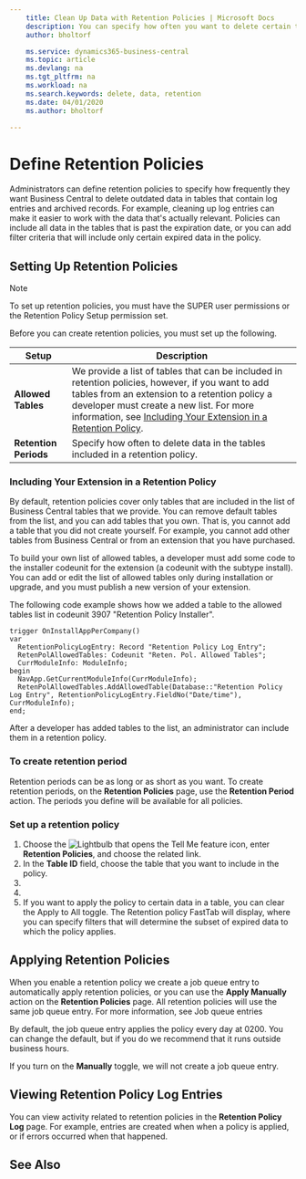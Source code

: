 ```yaml
---
    title: Clean Up Data with Retention Policies | Microsoft Docs
    description: You can specify how often you want to delete certain types of data.
    author: bholtorf

    ms.service: dynamics365-business-central
    ms.topic: article
    ms.devlang: na
    ms.tgt_pltfrm: na
    ms.workload: na
    ms.search.keywords: delete, data, retention
    ms.date: 04/01/2020
    ms.author: bholtorf

---
```

# Define Retention Policies
Administrators can define retention policies to specify how frequently they want Business Central to delete outdated data in tables that contain log entries and archived records. For example, cleaning up log entries can make it easier to work with the data that's actually relevant. Policies can include all data in the tables that is past the expiration date, or you can add filter criteria that will include only certain expired data in the policy. 

## Setting Up Retention Policies
> [!NOTE]
> To set up retention policies, you must have the SUPER user permissions or the Retention Policy Setup permission set.

Before you can create retention policies, you must set up the following.

|Setup  |Description  |
|---------|---------|
|**Allowed Tables**     |We provide a list of tables that can be included in retention policies, however, if you want to add tables from an extension to a retention policy a developer must create a new list. For more information, see [Including Your Extension in a Retention Policy](admin-data-retention-policies.md#including-your-extensioin-in-a-retention-policy).          |
|**Retention Periods**     |Specify how often to delete data in the tables included in a retention policy.         |

### Including Your Extension in a Retention Policy
By default, retention policies cover only tables that are included in the list of Business Central tables that we provide. You can remove default tables from the list, and you can add tables that you own. That is, you cannot add a table that you did not create yourself. For example, you cannot add other tables from Business Central or from an extension that you have purchased.

To build your own list of allowed tables, a developer must add some code to the installer codeunit for the extension (a codeunit with the subtype install). You can add or edit the list of allowed tables only during installation or upgrade, and you must publish a new version of your extension. 

The following code example shows how we added a table to the allowed tables list in codeunit 3907 "Retention Policy Installer". 

```
trigger OnInstallAppPerCompany()    
var        
  RetentionPolicyLogEntry: Record "Retention Policy Log Entry";        
  RetenPolAllowedTables: Codeunit "Reten. Pol. Allowed Tables";        
  CurrModuleInfo: ModuleInfo;    
begin        
  NavApp.GetCurrentModuleInfo(CurrModuleInfo);        
  RetenPolAllowedTables.AddAllowedTable(Database::"Retention Policy Log Entry", RetentionPolicyLogEntry.FieldNo("Date/time"), CurrModuleInfo);    
end;
```

After a developer has added tables to the list, an administrator can include them in a retention policy. 

### To create retention period
Retention periods can be as long or as short as you want. To create retention periods, on the **Retention Policies** page, use the **Retention Period** action. The periods you define will be available for all policies.

### Set up a retention policy
1. Choose the ![Lightbulb that opens the Tell Me feature](media/ui-search/search_small.png "Tell me what you want to do") icon, enter **Retention Policies**, and choose the related link.
2. In the **Table ID** field, choose the table that you want to include in the policy.
3. 
1. 
1. If you want to apply the policy to certain data in a table, you can clear the Apply to All toggle. The Retention policy FastTab will display, where you can specify filters that will determine the subset of expired data to which the policy applies.


## Applying Retention Policies
When you enable a retention policy we create a job queue entry to automatically apply retention policies, or you can use the **Apply Manually** action on the **Retention Policies** page. All retention policies will use the same job queue entry. For more information, see Job queue entries

By default, the job queue entry applies the policy every day at 0200. You can change the default, but if you do we recommend that it runs outside business hours. 

If you turn on the **Manually** toggle, we will not create a job queue entry.

## Viewing Retention Policy Log Entries
You can view activity related to retention policies in the **Retention Policy Log** page. For example, entries are created when when a policy is applied, or if errors occurred when that happened. 

## See Also